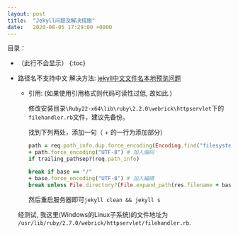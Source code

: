 ```yaml
---
layout: post
title:  "Jekyll问题及解决措施"
date:   2020-08-05 17:29:00 +0800
---
```


目录：

- （此行不会显示）
{:toc}

- 路径名不支持中文
  解决方法:
  [jekyll中文文件名本地预览问题](http://kael-aiur.com/%E5%85%A5%E9%97%A8%E6%8C%87%E5%BC%95/jekyll%E4%B8%AD%E6%96%87%E6%96%87%E4%BB%B6%E5%90%8D%E6%9C%AC%E5%9C%B0%E9%A2%84%E8%A7%88%E9%97%AE%E9%A2%98.html)

  - 引用: (如果使用引用格式则代码可读性过低, 故如此.)
  
    修改安装目录`\Ruby22-x64\lib\ruby\2.2.0\webrick\httpservlet`下的`filehandler.rb`文件，建议先备份。

    找到下列两处，添加一句（ + 的一行为添加部分）

    ```ruby
    path = req.path_info.dup.force_encoding(Encoding.find("filesystem"))
    + path.force_encoding("UTF-8") # 加入编码
    if trailing_pathsep?(req.path_info)
    ```

    ``` ruby
    break if base == "/"
    + base.force_encoding("UTF-8") # 加入編碼
    break unless File.directory?(File.expand_path(res.filename + base))
    ```

    然后重启服务器即可`jekyll clean && jekyll s`

  经测试, 我这里(Windows的Linux子系统)的文件地址为 `/usr/lib/ruby/2.7.0/webrick/httpservlet/filehandler.rb`.
